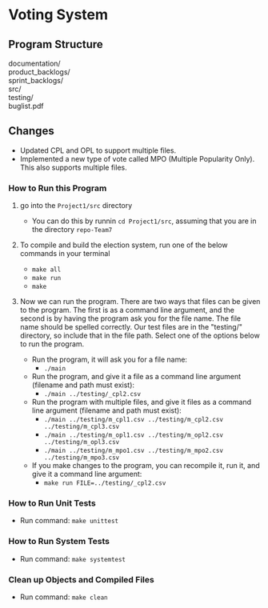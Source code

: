 # Voting System

## Program Structure
documentation/  
product_backlogs/  
sprint_backlogs/  
src/  
testing/  
buglist.pdf

## Changes 
- Updated CPL and OPL to support multiple files.
- Implemented a new type of vote called MPO (Multiple Popularity Only). This also supports multiple files.

### How to Run this Program
1. go into the `Project1/src` directory
    - You can do this by runnin `cd Project1/src`, assuming that you are in the directory `repo-Team7`
2. To compile and build the election system, run one of the below commands in your terminal
    - `make all`
    - `make run`
    - `make`

3. Now we can run the program. There are two ways that files can be given to the program. The first is
as a command line argument, and the second is by having the program ask you for the file name. The file name
should be spelled correctly. Our test files are in the "testing/" directory, so include that in the file path.
Select one of the options below to run the program.
    - Run the program, it will ask you for a file name:
        - `./main`
    - Run the program, and give it a file as a command line argument (filename and path must exist):
        - `./main ../testing/_cpl2.csv`
    - Run the program with multiple files, and give it files as a command line argument (filename and path must exist):
        - `./main ../testing/m_cpl1.csv ../testing/m_cpl2.csv ../testing/m_cpl3.csv`
        - `./main ../testing/m_opl1.csv ../testing/m_opl2.csv ../testing/m_opl3.csv`
        - `./main ../testing/m_mpo1.csv ../testing/m_mpo2.csv ../testing/m_mpo3.csv`
    - If you make changes to the program, you can recompile it, run it, and give it a command line argument:
        - `make run FILE=../testing/_cpl2.csv`
    

### How to Run Unit Tests 
- Run command: `make unittest`

### How to Run System Tests 
- Run command: `make systemtest`

### Clean up Objects and Compiled Files
- Run command: `make clean`
